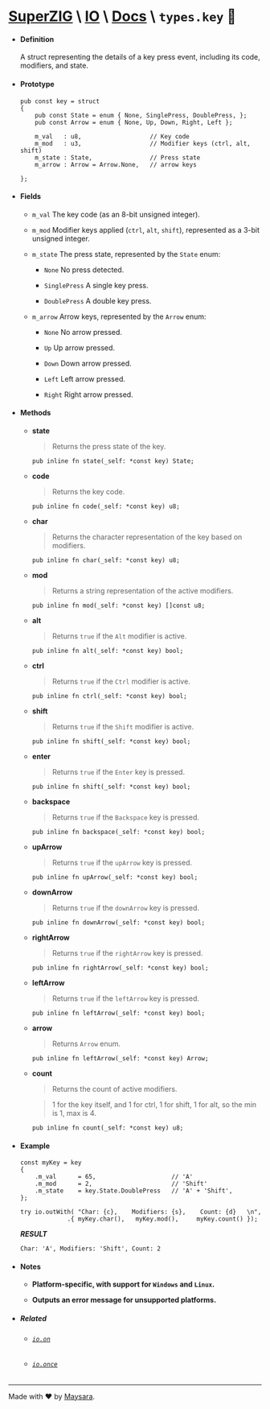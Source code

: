 # **[SuperZIG](https://github.com/Super-ZIG)** \ **[IO](../../README.md)** \ **[Docs](../readme.md)** \ **`types.key`** 🎹

- #### **Definition**

    A struct representing the details of a key press event, including its code, modifiers, and state.

- #### **Prototype**

    ```zig
    pub const key = struct
    {
        pub const State = enum { None, SinglePress, DoublePress, };
        pub const Arrow = enum { None, Up, Down, Right, Left };

        m_val   : u8,                   // Key code
        m_mod   : u3,                   // Modifier keys (ctrl, alt, shift)
        m_state : State,                // Press state
        m_arrow : Arrow = Arrow.None,   // arrow keys

    };
    ```

- #### **Fields**

  - `m_val` The key code (as an 8-bit unsigned integer).

  - `m_mod` Modifier keys applied (`ctrl`, `alt`, `shift`), represented as a 3-bit unsigned integer.

  - `m_state` The press state, represented by the `State` enum:

    - `None` No press detected.

    - `SinglePress` A single key press.

    - `DoublePress` A double key press.

  - `m_arrow` Arrow keys, represented by the `Arrow` enum:
    
    - `None` No arrow pressed.
    
    - `Up` Up arrow pressed.
    
    - `Down` Down arrow pressed.
    
    - `Left` Left arrow pressed.
    
    - `Right` Right arrow pressed.

- #### **Methods**

  - **state**  
      
      > Returns the press state of the key.  

      ```zig
      pub inline fn state(_self: *const key) State;
      ```

  - **code**  
      
      > Returns the key code.  

      ```zig
      pub inline fn code(_self: *const key) u8;
      ```

  - **char**  
      
      > Returns the character representation of the key based on modifiers.  

      ```zig
      pub inline fn char(_self: *const key) u8;
      ```

  - **mod**  
      
      > Returns a string representation of the active modifiers.  

      ```zig
      pub inline fn mod(_self: *const key) []const u8;
      ```

  - **alt**  
      
      > Returns `true` if the `Alt` modifier is active.  

      ```zig
      pub inline fn alt(_self: *const key) bool;
      ```

  - **ctrl**  
      
      > Returns `true` if the `Ctrl` modifier is active.  

      ```zig
      pub inline fn ctrl(_self: *const key) bool;
      ```

  - **shift**  
      
      > Returns `true` if the `Shift` modifier is active.  

      ```zig
      pub inline fn shift(_self: *const key) bool;
      ```

  - **enter**  
      
      > Returns `true` if the `Enter` key is pressed.  

      ```zig
      pub inline fn shift(_self: *const key) bool;
      ```

  - **backspace**  
      
      > Returns `true` if the `Backspace` key is pressed.  

      ```zig
      pub inline fn backspace(_self: *const key) bool;
      ```

  - **upArrow**  
      
      > Returns `true` if the `upArrow` key is pressed.  

      ```zig
      pub inline fn upArrow(_self: *const key) bool;
      ```

  - **downArrow**  
      
      > Returns `true` if the `downArrow` key is pressed.  

      ```zig
      pub inline fn downArrow(_self: *const key) bool;
      ```

  - **rightArrow**  
      
      > Returns `true` if the `rightArrow` key is pressed.  

      ```zig
      pub inline fn rightArrow(_self: *const key) bool;
      ```

  - **leftArrow**  
      
      > Returns `true` if the `leftArrow` key is pressed.  

      ```zig
      pub inline fn leftArrow(_self: *const key) bool;
      ```

  - **arrow**  
      
      > Returns `Arrow` enum.  

      ```zig
      pub inline fn leftArrow(_self: *const key) Arrow;
      ```

  - **count**  
      
      > Returns the count of active modifiers. 

      > 1 for the key itself, and 1 for ctrl, 1 for shift, 1 for alt, so the min is 1, max is 4.  

      ```zig
      pub inline fn count(_self: *const key) u8;
      ```

- #### **Example**

    ```zig
    const myKey = key
    {
        .m_val      = 65,                     // 'A'
        .m_mod      = 2,                      // 'Shift'
        .m_state    = key.State.DoublePress   // 'A' + 'Shift',
    };

    try io.outWith( "Char: {c},    Modifiers: {s},    Count: {d}   \n",
                 .{ myKey.char(),   myKey.mod(),     myKey.count() });
    ```

    **_RESULT_**

    ```zig
    Char: 'A', Modifiers: 'Shift', Count: 2
    ```

- #### **Notes**

    - **Platform-specific, with support for `Windows` and `Linux`.**

    - **Outputs an error message for unsupported platforms.**

- ##### Related

  - ###### [`io.on`](../func/on.md)
  - ###### [`io.once`](../func/once.md)

---

Made with ❤️ by [Maysara](http://github.com/maysara-elshewehy).
